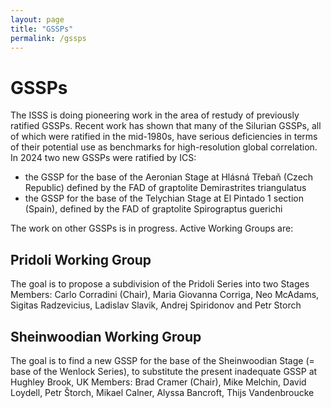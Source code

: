 ```yaml
---
layout: page
title: "GSSPs"
permalink: /gssps
---
```

# GSSPs

The ISSS is doing pioneering work in the area of restudy of previously ratified GSSPs. Recent work has shown that many of the Silurian GSSPs, all of which were ratified in the mid-1980s, have serious deficiencies in terms of their potential use as benchmarks for high-resolution global correlation. 
In 2024 two new GSSPs were ratified by ICS:
- the GSSP for the base of the Aeronian Stage at Hlásná Třebaň (Czech Republic) defined by the FAD of graptolite Demirastrites triangulatus
- the GSSP for the base of the Telychian Stage at El Pintado 1 section (Spain), defined by the FAD of graptolite Spirograptus guerichi

The work on other GSSPs is in progress. Active Working Groups are:

## Pridoli Working Group

The goal is to propose a subdivision of the Pridoli Series into two Stages
Members: Carlo Corradini (Chair), Maria Giovanna Corriga, Neo McAdams, Sigitas Radzevicius, Ladislav Slavik, Andrej Spiridonov and Petr Storch
 

##  Sheinwoodian Working Group
The goal is to find a new GSSP for the base of the Sheinwoodian Stage (= base of the Wenlock Series), to substitute the present inadequate GSSP at Hughley Brook, UK
Members: Brad Cramer (Chair), Mike Melchin, David Loydell, Petr Štorch, Mikael Calner, Alyssa Bancroft, Thijs Vandenbroucke


